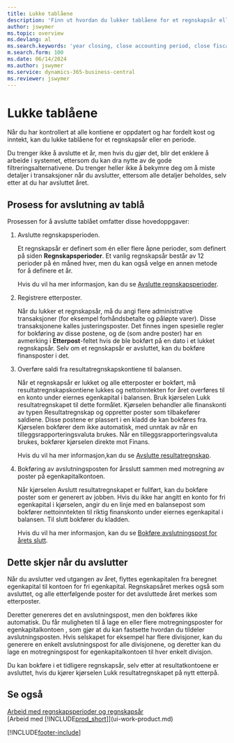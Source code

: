 ```yaml
---
title: Lukke tablåene
description: 'Finn ut hvordan du lukker tablåene for et regnskapsår eller en regnskapsperiode, og hva som skjer etter at du har lukket ved utgangen av året.'
author: jswymer
ms.topic: overview
ms.devlang: al
ms.search.keywords: 'year closing, close accounting period, close fiscal year, bank account detailed trial balance'
m.search.form: 100
ms.date: 06/14/2024
ms.author: jswymer
ms.service: dynamics-365-business-central
ms.reviewer: jswymer
---
```

# Lukke tablåene
Når du har kontrollert at alle kontiene er oppdatert og har fordelt kost og inntekt, kan du lukke tablåene for et regnskapsår eller en periode.

Du trenger ikke å avslutte et år, men hvis du gjør det, blir det enklere å arbeide i systemet, ettersom du kan dra nytte av de gode filtreringsalternativene. Du trenger heller ikke å bekymre deg om å miste detaljer i transaksjoner når du avslutter, ettersom alle detaljer beholdes, selv etter at du har avsluttet året.

## Prosess for avslutning av tablå
Prosessen for å avslutte tablået omfatter disse hovedoppgaver:

1. Avslutte regnskapsperioden.

    Et regnskapsår er definert som én eller flere åpne perioder, som definert på siden **Regnskapsperioder**. Et vanlig regnskapsår består av 12 perioder på én måned hver, men du kan også velge en annen metode for å definere et år.

    Hvis du vil ha mer informasjon, kan du se [Avslutte regnskapsperioder](year-close-account-periods.md).
2. Registrere etterposter.

    Når du lukker et regnskapsår, må du angi flere administrative transaksjoner (for eksempel forhåndsbetalte og påløpte varer). Disse transaksjonene kalles justeringsposter. Det finnes ingen spesielle regler for bokføring av disse postene, og de (som andre poster) har en avmerking i **Etterpost**-feltet hvis de ble bokført på en dato i et lukket regnskapsår. Selv om et regnskapsår er avsluttet, kan du bokføre finansposter i det.
3. Overføre saldi fra resultatregnskapskontiene til balansen.

    Når et regnskapsår er lukket og alle etterposter er bokført, må resultatregnskapskontiene lukkes og nettoinntekten for året overføres til en konto under eiernes egenkapital i balansen. Bruk kjørselen Lukk resultatregnskapet til dette formålet. Kjørselen behandler alle finanskonti av typen Resultatregnskap og oppretter poster som tilbakefører saldiene. Disse postene er plassert i en kladd de kan bokføres fra. Kjørselen bokfører dem ikke automatisk, med unntak av når en tilleggsrapporteringsvaluta brukes. Når en tilleggsrapporteringsvaluta brukes, bokfører kjørselen direkte mot Finans.

    Hvis du vil ha mer informasjon,kan du se [Avslutte resultatregnskap](year-close-income-statement.md).
4. Bokføring av avslutningsposten for årsslutt sammen med motregning av poster på egenkapitalkontoen.

    Når kjørselen Avslutt resultatregnskapet er fullført, kan du bokføre poster som er generert av jobben. Hvis du ikke har angitt en konto for fri egenkapital i kjørselen, angir du en linje med en balansepost som bokfører nettoinntekten til riktig finanskonto under eiernes egenkapital i balansen. Til slutt bokfører du kladden.

    Hvis du vil ha mer informasjon, kan du se [Bokføre avslutningspost for årets slutt](year-how-post-year-end-close-entry.md).

## Dette skjer når du avslutter

Når du avslutter ved utgangen av året, flyttes egenkapitalen fra beregnet egenkapital til kontoen for fri egenkapital. Regnskapsåret merkes også som avsluttet, og alle etterfølgende poster for det avsluttede året merkes som etterposter.

Deretter genereres det en avslutningspost, men den bokføres ikke automatisk. Du får muligheten til å lage en eller flere motregningsposter for egenkapitalkontoen , som gjør at du kan fastsette hvordan du tildeler avslutningsposten. Hvis selskapet for eksempel har flere divisjoner, kan du generere en enkelt avslutningspost for alle divisjonene, og deretter kan du lage en motregningspost for egenkapitalkontoen til hver enkelt divisjon.

Du kan bokføre i et tidligere regnskapsår, selv etter at resultatkontoene er avsluttet, hvis du kjører kjørselen Lukk resultatregnskapet på nytt etterpå.

## Se også

[Arbeid med regnskapsperioder og regnskapsår](finance-accounting-periods-and-fiscal-years.md)  
[Arbeid med [!INCLUDE[prod_short](includes/prod_short.md)]](ui-work-product.md)  


[!INCLUDE[footer-include](includes/footer-banner.md)]